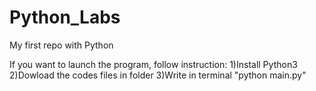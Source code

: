 # Python_Labs
My first repo with Python

If you want to launch the program, follow instruction: 1)Install Python3 2)Dowload the codes files in folder 3)Write in terminal "python main.py"
